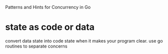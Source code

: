 Patterns and Hints for Concurrency in Go
# state as code or data
 convert data state into code state when it makes your program clear.
 use go routines to separate concerns
 